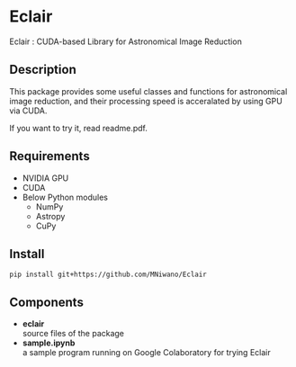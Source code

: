 Eclair
======

Eclair : CUDA-based Library for Astronomical Image Reduction

## Description
This package provides some useful classes and functions
for astronomical image reduction, 
and their processing speed is acceralated by using GPU via CUDA.

If you want to try it, read readme.pdf.

## Requirements
* NVIDIA GPU
* CUDA
* Below Python modules
  * NumPy
  * Astropy
  * CuPy
  
## Install
```
pip install git+https://github.com/MNiwano/Eclair
```

## Components
* **eclair**  
    source files of the package
* **sample.ipynb**  
    a sample program running on Google Colaboratory for trying Eclair
    
